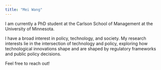 ```yaml
---
title: "Mei Wang"
---
```


I am currently a PhD student at the Carlson School of Management at the University of Minnesota. 

I have a broad interest in policy, technology, and society. My research interests lie in the intersection of technology and policy, exploring how technological innovations shape and are shaped by regulatory frameworks and public policy decisions.

Feel free to reach out!